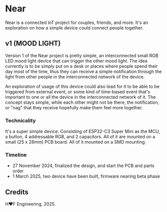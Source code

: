 # Near

Near is a connected IoT project for couples, friends, and more. It's an exploration on how a simple device could connect people together.

## v1 (MOOD LIGHT)

Version 1 of the Near project is pretty simple, an interconnected small RGB LED mood light device that can trigger the other mood light.
The idea currently is to be simply put on a desk or places where people spend their day most of the time, thus they can receive a simple
notification through the light from other people in the interconnected network of the device.

An exploration of usage of this device could also lead for it to be able to be triggered from external event, or some kind of time-based
event that's important to one or all the device in the interconnected network of it. The concept stays simple, while each other might not
be there, the notification, or "nag" that they receive hopefully make them feel more together.

### Technicality

It's a super simple device. Consisting of ESP32-C3 Super Mini as the MCU, a button, 4 addressable RGB, and 2 capacitors. All of it are mounted on
a small (25 x 28mm) PCB board. All of it mounted on a SMD mounting.

### Timeline

- 27 November 2024, finalized the design, and start the PCB and parts order
- 1 March 2025, two device have been built, firmware nearing beta phase

## Credits

H❤️F Engineering, 2025.

